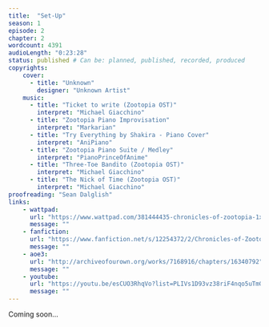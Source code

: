 ```yaml
---
title:  "Set-Up"
season: 1
episode: 2
chapter: 2
wordcount: 4391
audioLength: "0:23:28"
status: published # Can be: planned, published, recorded, produced
copyrights:
    cover:
      - title: "Unknown"
        designer: "Unknown Artist"
    music:
      - title: "Ticket to write (Zootopia OST)"
        interpret: "Michael Giacchino"
      - title: "Zootopia Piano Improvisation"
        interpret: "Markarian"
      - title: "Try Everything by Shakira - Piano Cover"
        interpret: "AniPiano"
      - title: "Zootopia Piano Suite / Medley"
        interpret: "PianoPrinceOfAnime"
      - title: "Three-Toe Bandito (Zootopia OST)"
        interpret: "Michael Giacchino"
      - title: "The Nick of Time (Zootopia OST)"
        interpret: "Michael Giacchino"
proofreading: "Sean Dalglish"
links:
    - wattpad:
      url: "https://www.wattpad.com/381444435-chronicles-of-zootopia-1x02-set-up"
      message: ""
    - fanfiction:
      url: "https://www.fanfiction.net/s/12254372/2/Chronicles-of-Zootopia"
      message: ""
    - aoe3:
      url: "http://archiveofourown.org/works/7168916/chapters/16340792"
      message: ""
    - youtube:
      url: "https://youtu.be/esCUO3RhqVo?list=PLIVs1D93vz38riF4nqo5uTmGpoU1yWeko"
      message: ""
---
```

Coming soon...